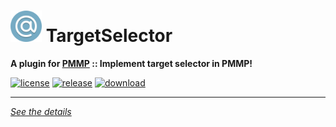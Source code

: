 # <img src="./assets/icon/index.svg" height="50" width="50"> TargetSelector  
__A plugin for [PMMP](https://pmmp.io) :: Implement target selector in PMMP!__  
  
[![license](https://img.shields.io/github/license/Blugin/TargetSelector-PMMP.svg?label=License)](./LICENSE)
[![release](https://img.shields.io/github/release/Blugin/TargetSelector-PMMP.svg?label=Release)](../../releases/latest)
[![download](https://img.shields.io/github/downloads/Blugin/TargetSelector-PMMP/total.svg?label=Download)](../../releases/latest)
  
*****
  
[*See the details*](../../wiki)  
